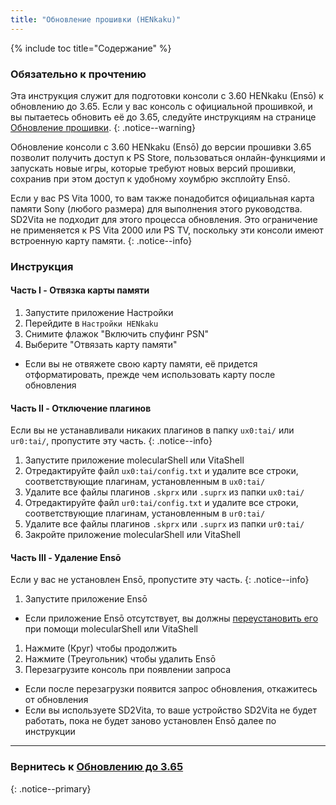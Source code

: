 ```yaml
---
title: "Обновление прошивки (HENkaku)"
---
```


{% include toc title="Содержание" %}

### Обязательно к прочтению

Эта инструкция служит для подготовки консоли с 3.60 HENkaku (Ensō) к обновлению до 3.65. Если у вас консоль с официальной прошивкой, и вы пытаетесь обновить её до 3.65, следуйте инструкциям на странице [Обновление прошивки](updating-firmware).
{: .notice--warning}

Обновление консоли с 3.60 HENkaku (Ensō) до версии прошивки 3.65 позволит получить доступ к PS Store, пользоваться онлайн-функциями и запускать новые игры, которые требуют новых версий прошивки, сохранив при этом доступ к удобному хоумбрю эксплойту Ensō.

Если у вас PS Vita 1000, то вам также понадобится официальная карта памяти Sony (любого размера) для выполнения этого руководства. SD2Vita не подходит для этого процесса обновления. Это ограничение не применяется к PS Vita 2000 или PS TV, поскольку эти консоли имеют встроенную карту памяти.
{: .notice--info}

### Инструкция

#### Часть I - Отвязка карты памяти

1. Запустите приложение Настройки
1. Перейдите в `Настройки HENkaku`
1. Снимите флажок "Включить спуфинг PSN"
1. Выберите "Отвязать карту памяти"
  + Если вы не отвяжете свою карту памяти, её придется отформатировать, прежде чем использовать карту после обновления

#### Часть II - Отключение плагинов

Если вы не устанавливали никаких плагинов в папку `ux0:tai/` или `ur0:tai/`, пропустите эту часть.
{: .notice--info}

1. Запустите приложение molecularShell или VitaShell
1. Отредактируйте файл `ux0:tai/config.txt` и удалите все строки, соответствующие плагинам, установленным в `ux0:tai/`
1. Удалите все файлы плагинов `.skprx` или `.suprx` из папки `ux0:tai/`
1. Отредактируйте файл `ur0:tai/config.txt` и удалите все строки, соответствующие плагинам, установленным в `ur0:tai/`
1. Удалите все файлы плагинов `.skprx` или `.suprx` из папки `ur0:tai/`
1. Закройте приложение molecularShell или VitaShell

#### Часть III - Удаление Ensō

Если у вас не установлен Ensō, пропустите эту часть.
{: .notice--info}

1. Запустите приложение Ensō
  + Если приложение Ensō отсутствует, вы должны [переустановить его](https://github.com/henkaku/enso/releases/latest/) при помощи molecularShell или VitaShell
1. Нажмите (Круг) чтобы продолжить
1. Нажмите (Треугольник) чтобы удалить Ensō
1. Перезагрузите консоль при появлении запроса
  + Если после перезагрузки появится запрос обновления, откажитесь от обновления
  + Если вы используете SD2Vita, то ваше устройство SD2Vita не будет работать, пока не будет заново установлен Ensō далее по инструкции

___

### Вернитесь к [Обновлению до 3.65](updating-to-3.65)
{: .notice--primary}
